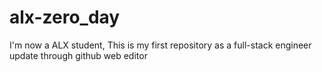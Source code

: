 # alx-zero_day
I'm now a ALX student, This is my first repository as a full-stack engineer
update through github web editor
